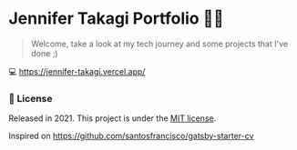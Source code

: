 # Jennifer Takagi Portfolio :ok_woman:

> Welcome, take a look at my tech journey and some projects that I've done ;)

:computer: https://jennifer-takagi.vercel.app/


### :closed_book: License

Released in 2021.
This project is under the [MIT license](https://github.com/jennifertakagi/helper-scripts/master/LICENSE).

Inspired on https://github.com/santosfrancisco/gatsby-starter-cv
